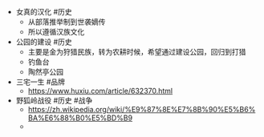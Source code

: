 - 女真的汉化 #历史
	- 从部落推举制到世袭嫡传
	- 所以遵循汉族文化
- 公园的建设 #历史
	- 主要是金为狩猎民族，转为农耕时候，希望通过建设公园，回归到打猎
	- 钓鱼台
	- 陶然亭公园
- 三宅一生 #品牌
	- https://www.huxiu.com/article/632370.html
- 野狐岭战役 #历史 #战争
	- https://zh.wikipedia.org/wiki/%E9%87%8E%E7%8B%90%E5%B6%BA%E6%88%B0%E5%BD%B9
	-